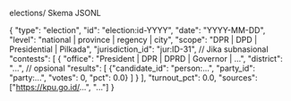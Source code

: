 elections/ Skema JSONL

{
  "type": "election",
  "id": "election:id-YYYY",
  "date": "YYYY-MM-DD",
  "level": "national | province | regency | city",
  "scope": "DPR | DPD | Presidential | Pilkada",
  "jurisdiction_id": "jur:ID-31",    // Jika subnasional
  "contests": [
    {
      "office": "President | DPR | DPRD | Governor | ...",
      "district": "...",             // opsional
      "results": [
        {"candidate_id": "person:...", "party_id": "party:...", "votes": 0, "pct": 0.0}
      ]
    }
  ],
  "turnout_pct": 0.0,
  "sources": ["https://kpu.go.id/...", "..."]
}

